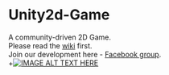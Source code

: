 Unity2d-Game
============
A community-driven 2D Game.  
Please read the [wiki](https://github.com/sagivo/Unity2d-Game/wiki) first.  
Join our development here - [Facebook group](https://www.facebook.com/groups/688592461201094/).  
+[![IMAGE ALT TEXT HERE](http://img.youtube.com/vi/gbuhBjhy-X0/0.jpg)](http://www.youtube.com/watch?v=gbuhBjhy-X0)  
